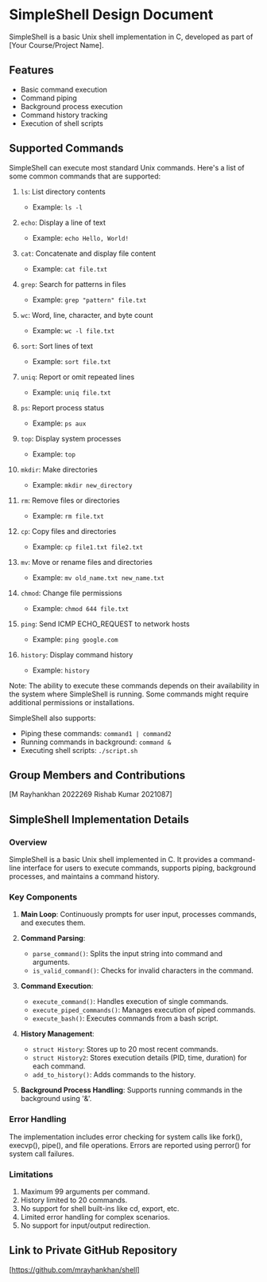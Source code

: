 # SimpleShell Design Document

SimpleShell is a basic Unix shell implementation in C, developed as part of [Your Course/Project Name].

## Features

- Basic command execution
- Command piping
- Background process execution
- Command history tracking
- Execution of shell scripts

## Supported Commands

SimpleShell can execute most standard Unix commands. Here's a list of some common commands that are supported:

1. `ls`: List directory contents
   - Example: `ls -l`

2. `echo`: Display a line of text
   - Example: `echo Hello, World!`

3. `cat`: Concatenate and display file content
   - Example: `cat file.txt`

4. `grep`: Search for patterns in files
   - Example: `grep "pattern" file.txt`

5. `wc`: Word, line, character, and byte count
   - Example: `wc -l file.txt`

6. `sort`: Sort lines of text
   - Example: `sort file.txt`

7. `uniq`: Report or omit repeated lines
   - Example: `uniq file.txt`

8. `ps`: Report process status
   - Example: `ps aux`

9. `top`: Display system processes
   - Example: `top`

10. `mkdir`: Make directories
    - Example: `mkdir new_directory`

11. `rm`: Remove files or directories
    - Example: `rm file.txt`

12. `cp`: Copy files and directories
    - Example: `cp file1.txt file2.txt`

13. `mv`: Move or rename files and directories
    - Example: `mv old_name.txt new_name.txt`

14. `chmod`: Change file permissions
    - Example: `chmod 644 file.txt`

15. `ping`: Send ICMP ECHO_REQUEST to network hosts
    - Example: `ping google.com`

16. `history`: Display command history
    - Example: `history`

Note: The ability to execute these commands depends on their availability in the system where SimpleShell is running. Some commands might require additional permissions or installations.

SimpleShell also supports:
- Piping these commands: `command1 | command2`
- Running commands in background: `command &`
- Executing shell scripts: `./script.sh`


## Group Members and Contributions
[M Rayhankhan 2022269 Rishab Kumar 2021087]

## SimpleShell Implementation Details

### Overview
SimpleShell is a basic Unix shell implemented in C. It provides a command-line interface for users to execute commands, supports piping, background processes, and maintains a command history.

### Key Components

1. **Main Loop**: Continuously prompts for user input, processes commands, and executes them.

2. **Command Parsing**: 
   - `parse_command()`: Splits the input string into command and arguments.
   - `is_valid_command()`: Checks for invalid characters in the command.

3. **Command Execution**:
   - `execute_command()`: Handles execution of single commands.
   - `execute_piped_commands()`: Manages execution of piped commands.
   - `execute_bash()`: Executes commands from a bash script.

4. **History Management**:
   - `struct History`: Stores up to 20 most recent commands.
   - `struct History2`: Stores execution details (PID, time, duration) for each command.
   - `add_to_history()`: Adds commands to the history.

5. **Background Process Handling**: Supports running commands in the background using '&'.

### Error Handling
The implementation includes error checking for system calls like fork(), execvp(), pipe(), and file operations. Errors are reported using perror() for system call failures.

### Limitations
1. Maximum 99 arguments per command.
2. History limited to 20 commands.
3. No support for shell built-ins like cd, export, etc.
4. Limited error handling for complex scenarios.
5. No support for input/output redirection.

## Link to Private GitHub Repository
[https://github.com/mrayhankhan/shell]
